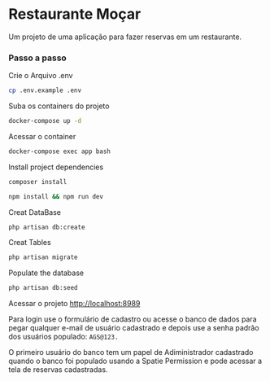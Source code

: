 
# Restaurante Moçar
Um projeto de uma aplicação para fazer reservas em um restaurante.

### Passo a passo
Crie o Arquivo .env
```sh
cp .env.example .env
```

Suba os containers do projeto
```sh
docker-compose up -d
```

Acessar o container
```sh
docker-compose exec app bash
```

Install project dependencies
```sh
composer install
```
```sh
npm install && npm run dev
```

Creat DataBase
```sh
php artisan db:create
```

Creat Tables
```sh
php artisan migrate
```

Populate the database
```sh
php artisan db:seed
```

Acessar o projeto
[http://localhost:8989](http://localhost:8989)

Para login use o formulário de cadastro ou acesse o banco de dados para pegar qualquer e-mail de usuário cadastrado e depois use a senha padrão dos usuários populado: `AGS@123.`

O primeiro usuário do banco tem um papel de Adiministrador cadastrado quando o banco foi populado usando a Spatie Permission e pode acessar a tela de reservas cadastradas. 

